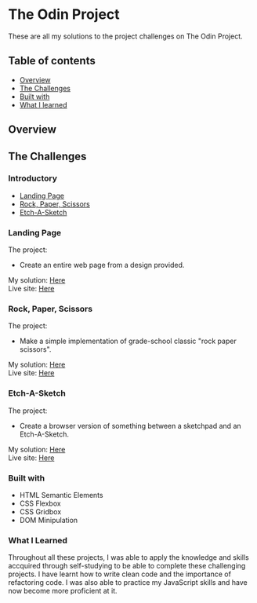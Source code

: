 # The Odin Project

These are all my solutions to the project challenges on The Odin Project.

## Table of contents
- [Overview](#overview)
- [The Challenges](#the-challenges)
- [Built with](#built-with)
- [What I learned](#what-i-learned)

## Overview

## The Challenges
### Introductory
 - [Landing Page](#landing-page)
 - [Rock, Paper, Scissors](#rock-paper-scissors)
 - [Etch-A-Sketch](#etch-a-sketch)

### Landing Page

The project: 
- Create an entire web page from a design provided.

My solution: [Here](https://github.com/vinhchugg/TOP-Landing-Page)
<br>
Live site: [Here](https://top-landing-page-vc.netlify.app)

### Rock, Paper, Scissors

The project:
- Make a simple implementation of grade-school classic "rock paper scissors".

My solution: [Here](https://github.com/vinhchugg/TOP-Rock-Paper-Scissors)
<br>
Live site: [Here](https://top-rock-paper-scissors-vc.netlify.app)

### Etch-A-Sketch

The project:
- Create a browser version of something between a sketchpad and an Etch-A-Sketch.

My solution: [Here]()
<br>
Live site: [Here](https://top-etch-a-sketch-vc.netlify.app)

### Built with
- HTML Semantic Elements
- CSS Flexbox
- CSS Gridbox
- DOM Minipulation

### What I Learned
Throughout all these projects, I was able to apply the knowledge and skills accquired through self-studying to be able to complete these challenging projects. I have learnt how to write clean code and the importance of refactoring code. I was also able to practice my JavaScript skills and have now become more proficient at it.
